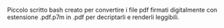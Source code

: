 Piccolo scritto bash creato per convertire i file pdf firmati digitalmente con estensione .pdf.p7m in .pdf per decriptarli e
renderli leggibili.

